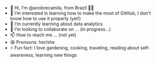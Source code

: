 - 👋 Hi, I’m @anobrecamila, from Brazil 💚💛
- 👀 I’m interested in learning how to make the most of GitHub, I don't know how to use it properly (yet!)
- 🌱 I’m currently learning about data analytics
- 💞️ I’m looking to collaborate on ... (in progress...)
- 📫 How to reach me ... (not yet)
- 😄 Pronouns: her/she
- ⚡ Fun fact: I love gardening, cooking, traveling, reading about self-awareness, learning new things

<!---
anobrecamila/anobrecamila is a ✨ special ✨ repository because its `README.md` (this file) appears on your GitHub profile.
You can click the Preview link to take a look at your changes.
--->
